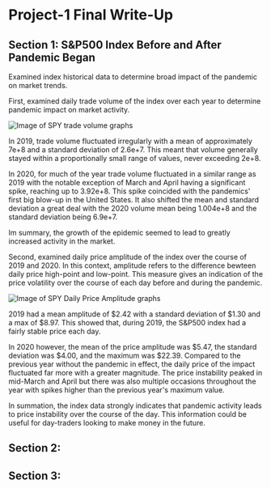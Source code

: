 # Project-1 Final Write-Up

## Section 1: S&P500 Index Before and After Pandemic Began

Examined index historical data to determine broad impact of the pandemic on market trends.

First, examined daily trade volume of the index over each year to determine pandemic impact on market activity. 

![Image of SPY trade volume graphs](https://github.com/kellnergp/Project-1/blob/main/Galen/project%201%20test/spy_19_20_volume.png)

In 2019, trade volume fluctuated irregularly with a mean of approximately 7e+8 and a standard deviation of 2.6e+7. This meant that volume generally stayed within a proportionally small range of values, never exceeding 2e+8. 

In 2020, for much of the year trade volume fluctuated in a similar range as 2019 with the notable exception of March and April having a significant spike, reaching up to 3.92e+8. This spike coincided with the pandemics' first big blow-up in the United States. It also shifted the mean and standard deviation a great deal with the 2020 volume mean being 1.004e+8 and the standard deviation being 6.9e+7.

Im summary, the growth of the epidemic seemed to lead to greatly increased activity in the market.

Second, examined daily price amplitude of the index over the course of 2019 and 2020.  In this context, amplitude refers to the difference bewteen daily price high-point and low-point.  This measure gives an indication of the price volatility over the course of each day before and during the pandemic.

![Image of SPY Daily Price Amplitude graphs](https://github.com/kellnergp/Project-1/blob/main/Galen/project%201%20test/spy_19_20_amplitude.png)

2019 had a mean amplitude of $2.42 with a standard deviation of $1.30 and a max of $8.97.  This showed that, during 2019, the S&P500 index had a fairly stable price each day.

In 2020 however, the mean of the price amplitude was $5.47, the standard deviation was $4.00, and the maximum was $22.39.  Compared to the previous year without the pandemic in effect, the daily price of the impact fluctuated far more with a greater magnitude.  The price instability peaked in mid-March and April but there was also multiple occasions throughout the year with spikes higher than the previous year's maximum value.

In summation, the index data strongly indicates that pandemic activity leads to price instability over the course of the day.  This information could be useful for day-traders looking to make money in the future.

## Section 2:

## Section 3:
